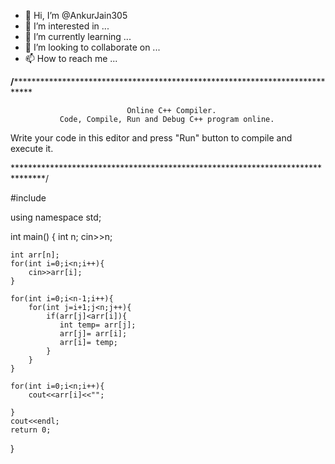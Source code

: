 - 👋 Hi, I’m @AnkurJain305
- 👀 I’m interested in ...
- 🌱 I’m currently learning ...
- 💞️ I’m looking to collaborate on ...
- 📫 How to reach me ...

<!---
AnkurJain305/AnkurJain305 is a ✨ special ✨ repository because its `README.md` (this file) appears on your GitHub profile.
You can click the Preview link to take a look at your changes.
--->
**/******************************************************************************

                              Online C++ Compiler.
               Code, Compile, Run and Debug C++ program online.
Write your code in this editor and press "Run" button to compile and execute it.

*******************************************************************************/

#include <iostream>

using namespace std;

int main()
{
    int n;
    cin>>n;
    
    int arr[n];
    for(int i=0;i<n;i++){
        cin>>arr[i];
    }
    
    for(int i=0;i<n-1;i++){
        for(int j=i+1;j<n;j++){
            if(arr[j]<arr[i]){
               int temp= arr[j];
               arr[j]= arr[i];
               arr[i]= temp;
            }
        }
    }
     
    for(int i=0;i<n;i++){
        cout<<arr[i]<<"";
        
    }
    cout<<endl;
    return 0;
}
